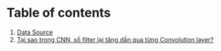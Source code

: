 # Table of contents
1. [Data Source](/src/2.md)
2. [Tại sao trong CNN, số filter lại tăng dần qua từng Convolution layer?](/src/1.md)
